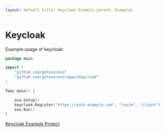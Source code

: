 ```yaml
---
layout: default title: Keycloak Example parent: Examples
---
```


# Keycloak

Example usage of keycloak:

```go
package main

import (
	"github.com/getevo/evo"
	"github.com/getevo/evo/apps/keycloak"
)

func main() {

	evo.Setup()
	keycloak.Register("https://auth.example.com", "realm", "client")
	evo.Run()
}
```

[Keycloak Example Project](https://github.com/getevo/examples/tree/master/keycloak_example)
